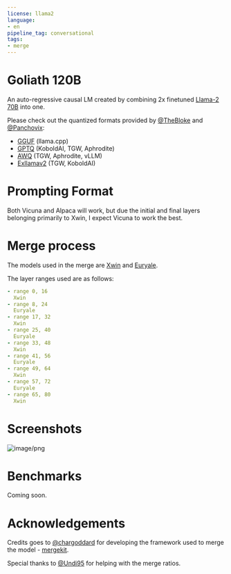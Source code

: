 ```yaml
---
license: llama2
language:
- en
pipeline_tag: conversational
tags:
- merge
---
```

# Goliath 120B

An auto-regressive causal LM created by combining 2x finetuned [Llama-2 70B](https://huggingface.co/meta-llama/llama-2-70b-hf) into one.

Please check out the quantized formats provided by [@TheBloke](https:///huggingface.co/TheBloke) and [@Panchovix](https://huggingface.co/Panchovix):

- [GGUF](https://huggingface.co/TheBloke/goliath-120b-GGUF) (llama.cpp)
- [GPTQ](https://huggingface.co/TheBloke/goliath-120b-GPTQ) (KoboldAI, TGW, Aphrodite)
- [AWQ](https://huggingface.co/TheBloke/goliath-120b-AWQ) (TGW, Aphrodite, vLLM)
- [Exllamav2](https://huggingface.co/Panchovix/goliath-120b-exl2) (TGW, KoboldAI)

# Prompting Format

Both Vicuna and Alpaca will work, but due the initial and final layers belonging primarily to Xwin, I expect Vicuna to work the best.

# Merge process

The models used in the merge are [Xwin](https://huggingface.co/Xwin-LM/Xwin-LM-70B-V0.1) and [Euryale](https://huggingface.co/Sao10K/Euryale-1.3-L2-70B).

The layer ranges used are as follows:

```yaml
- range 0, 16
  Xwin
- range 8, 24
  Euryale
- range 17, 32
  Xwin
- range 25, 40
  Euryale
- range 33, 48
  Xwin
- range 41, 56
  Euryale
- range 49, 64
  Xwin
- range 57, 72
  Euryale
- range 65, 80
  Xwin
```

# Screenshots

![image/png](https://cdn-uploads.huggingface.co/production/uploads/635567189c72a7e742f1419c/Cat8_Rimaz6Ni7YhQiiGB.png)

# Benchmarks
Coming soon.

# Acknowledgements
Credits goes to [@chargoddard](https://huggingface.co/chargoddard) for developing the framework used to merge the model - [mergekit](https://github.com/cg123/mergekit).

Special thanks to [@Undi95](https://huggingface.co/Undi95) for helping with the merge ratios.